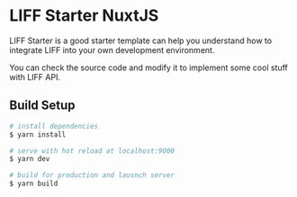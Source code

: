 # LIFF Starter NuxtJS

LIFF Starter is a good starter template can help you understand how to integrate LIFF into your own development environment.

You can check the source code and modify it to implement some cool stuff with LIFF API.

## Build Setup

```bash
# install dependencies
$ yarn install

# serve with hot reload at localhost:9000
$ yarn dev

# build for production and lausnch server
$ yarn build
```